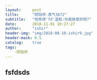 ```yaml
---
layout:     post
title:      "阴阳师-真气3672"
subtitle:   "他笑得'fd'温和:你是故意的吧?"
date:       2018-11-01 10:27:27
author:     "ishir"
header-img: "img/2018-08-10-ishir9.jpg"
header-mask: 0.5
catalog:    true
tags:
    -阴阳师
---
```

**<font size="5">  </font>**
<!--上标:º ¹ ² ³ ⁴⁵ ⁶ ⁷ ⁸ ⁹ ⁺ ⁻ ⁼ ⁽ ⁾ ⁿ ′ ½下标:₀ ₁ ₂ ₃ ₄ ₅ ₆ ₇ ₈ ₉ ₊ ₋ ₌ ₍ ₎
[<font size="2" color="#006666">包级函数</font>](#package)<p id = "package"></p>-->

## fsfdsds

